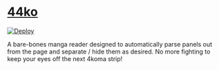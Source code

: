 # [44ko](https://44ko.sideros.rocks)

[![Deploy](https://github.com/UnrelatedString/44ko/actions/workflows/deploy.yml/badge.svg?branch=main)](https://github.com/UnrelatedString/44ko/actions/workflows/deploy.yml)

A bare-bones manga reader designed to automatically parse panels out from the page and separate / hide them as desired. No more fighting to keep your eyes off the next 4koma strip!
